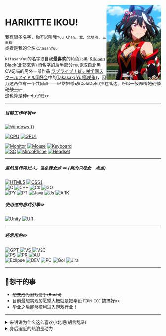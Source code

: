 <img align="right" src="https://github.com/KitasanYuu/About_KitaChan/blob/main/KitaImage/KitaKita1.jpg?raw=true" width="35%">

# HARIKITTE IKOU!

我有很多名字，你可以叫我`Yuu Chan`、`北`、`北地侑`、`三重楪` <br>
或者是我的全名`KitasanYuu`

`KitasanYuu`的名字取自我**最喜欢**的角色北黑-[Kitasan Black(北部玄驹)](https://mzh.moegirl.org.cn/%E5%8C%97%E9%83%A8%E7%8E%84%E9%A9%B9)
而名字的后半部分`Yuu`则取自北黑CV妃喵的另外一部作品
[ラブライブ！虹ヶ咲学園スクールアイドル同好会](https://zh.moegirl.org.cn/LoveLive!%E8%99%B9%E5%92%B2%E5%AD%A6%E5%9B%AD%E5%AD%A6%E5%9B%AD%E5%81%B6%E5%83%8F%E5%90%8C%E5%A5%BD%E4%BC%9A)中的[Takasaki Yu(高咲侑)](https://zh.moegirl.org.cn/%E9%AB%98%E5%92%B2%E4%BE%91)，因为这两位有一个共同点——经常把悸动(DokiDoki)挂在嘴边。~~所以一般都叫她们悸动战士。~~<br>
~~这也算是种neta了吧xx~~


---
##### 目前工作环境:pencil2:
[![Windows 11](https://img.shields.io/badge/Windows%2011-0078D6?style=flat-square&logo=Microsoft&logoColor=white)](https://www.microsoft.com/windows/windows-11)

[![CPU](https://img.shields.io/badge/Intel%20I9%2013900KF-0071C5?style=flat-square&logo=Intel&logoColor=white)](https://www.intel.cn/content/www/cn/zh/products/sku/230497/intel-core-i913900kf-processor-36m-cache-up-to-5-80-ghz/specifications.html)
[![GPU1](https://img.shields.io/badge/GeForce%20RTX%204090-76B900?style=flat-square&logo=NVIDIA&logoColor=white)](https://www.nvidia.cn/geforce/graphics-cards/40-series/rtx-4090/)

[![Monitor](https://img.shields.io/badge/HKC%20TG34C3U-5F259F?style=flat-square&logo=shotcut&logoColor=white)](http://www.szhk.com.cn/index.php?case=archive&act=show&aid=465) [![Mouse](https://img.shields.io/badge/G%20PRO%20Wireless-00B8FC?style=flat-square&logo=logitech&logoColor=white)](https://www.logitechg.com/zh-cn/products/gaming-mice/pro-x-superlight-wireless-mouse.910-005884.html?sp=1&searchclick=logi1) [![Keyboard](https://img.shields.io/badge/GANSS%203104TLI-0049AB?style=flat-square&logo=gitee&logoColor=white)](https://www.ganss.cn/forum/post/334273/)
<br>[![SC](https://img.shields.io/badge/Arturia%20Minifuse1-15C39A?style=flat-square&logo=arc&logoColor=white)](https://www.arturia.com/products/audio/minifuse/minifuse1) [![MircoPhone](https://img.shields.io/badge/Maono%20PD200X-FF6600?style=flat-square&logo=monster&logoColor=white)](https://www.maono.com/products/maono-pd200x-dynamic-usb-and-xlr-internet-microphone) [![Headset](https://img.shields.io/badge/Hecate%20G4%20S%20Pro-2C3454?style=flat-square&logo=walkman&logoColor=white)](https://www.edifier.com/product/product-560.html)

---
##### 虽然是代码烂人，但总要会点 :pencil2: (~~真的只是会一点点~~)
[![HTML5](https://img.shields.io/badge/HTML5-E34F26.svg?style=flat-square&logo=HTML5&logoColor=white)](https://developer.mozilla.org/zh-CN/docs/Web/HTML) 
[![CSS3](https://img.shields.io/badge/CSS3-1572B6.svg?style=flat-square&logo=CSS3&logoColor=white)](https://developer.mozilla.org/zh-CN/docs/Web/CSS)               <br>
![C](https://img.shields.io/badge/C-A8B9CC.svg?style=flat-square&logo=C&logoColor=white) 
![C++](https://img.shields.io/badge/C++-00599C.svg?style=flat-square&logo=cplusplus&logoColor=white)
![C#](https://img.shields.io/badge/C%20Sharp-512BD4.svg?style=flat-square&logo=csharp&logoColor=white)
![GO](https://img.shields.io/badge/Go-00ADD8.svg?style=flat-square&logo=Go&logoColor=white)                                                                         <br>
![PY](https://img.shields.io/badge/Python-3776AB.svg?style=flat-square&logo=Python&logoColor=white) 
![PT](https://img.shields.io/badge/PyTorch-EE4C2C.svg?style=flat-square&logo=PyTorch&logoColor=white) 
![Java](https://img.shields.io/badge/-Java-007396?style=flat-square&logo=openjdk&logoColor=fff)
![Js](https://img.shields.io/badge/javascript-F7DF1E.svg?style=flat-square&logo=javascript&logoColor=white) 
![ARK](https://img.shields.io/badge/ArkTS-000000.svg?style=flat-square&logo=harmonyos&logoColor=white)


##### 使用过的游戏引擎:pencil2:
![Unity](https://img.shields.io/badge/Unity-000000.svg?style=flat-square&logo=unity&logoColor=white) 
![UR](https://img.shields.io/badge/UnrealEngine-0E1128.svg?style=flat-square&logo=unrealengine&logoColor=white)


---
##### 经常用的:pencil2:
![GPT](https://img.shields.io/badge/GPT-412991.svg?style=flat-square&logo=openai&logoColor=white) 
![VS](https://img.shields.io/badge/Visual%20Studio-5C2D91.svg?style=flat-square&logo=visualstudio&logoColor=white) 
![VSC](https://img.shields.io/badge/Visual%20Studio%20Code-007ACC.svg?style=flat-square&logo=visualstudiocode&logoColor=white) <br>
![PS](https://img.shields.io/badge/Adobe%20Photoshop-31A8FF.svg?style=flat-square&logo=adobephotoshop&logoColor=white) 
![PR](https://img.shields.io/badge/Adobe%20Premiere%20Pro-9999FF.svg?style=flat-square&logo=adobepremierepro&logoColor=white) 
![AU](https://img.shields.io/badge/Adobe%20Audition-9999FF.svg?style=flat-square&logo=adobeaudition&logoColor=white) <br>
![Eclipse](https://img.shields.io/badge/Eclipse%20IDE-2C2255.svg?style=flat-square&logo=eclipseide&logoColor=white) 
![DEV](https://img.shields.io/badge/DevEco%20Studio-2885F1.svg?style=flat-square&logo=harmonyos&logoColor=white) 
![PC](https://img.shields.io/badge/PyCharm-000000.svg?style=flat-square&logo=Pycharm&logoColor=white) 
![Gol](https://img.shields.io/badge/GoLand-000000.svg?style=flat-square&logo=Goland&logoColor=white) 
![Jira](https://img.shields.io/badge/Jira-0052CC.svg?style=flat-square&logo=Jira&logoColor=white)

---

## 🌸想干的事
* ~~想要成为游戏高手(Bushi)~~
* 目前最想实现的愿望大概就是把毕设 `FIRM ICE` 搞搞好xx
* 毕业之后能够顺利进入游戏行业！
---

<details>
<summary>来讲讲为什么这么喜欢小北吧(胡言乱语)</summary><br>

既然说到小北了，那就不可避免地得提到她的本家——Umamusume(赛马娘)

在我印象里最早接触到这个作品是在我初中的时候，那个时候Umamusume的企划才刚刚起步(好像是2016年的样子)，我在某个手机壁纸软件里知晓了有这个企划的存在，不过并没有关注xx

后来时间一晃到2021年吧，没记错的话应该就是在那个时间点上，21年中旬在刷阿B番剧的时候偶然又翻到了这个熟悉又陌生的名字，老实说当时如果光看名字，可能我并不会点开去看这部作品，现在想想2016年第一次遇见这个企划就好像命中注定一般xx，抱着对过去的探求欲，我一口气看完了第一季，看完之后的反应就感觉比较平淡，怎么说呢......就是那种波澜不惊的感觉，好看，但也没那么好看（

看完了第一季，给我留下了很重的刻板印象————作为运动番赛马娘企划做到这种地步已经很好了。然后就是转折，第二季直接震碎了我对这个企划，以至于对番剧的刻板印象~~本想着大差不差都该是羁绊力量发挥作用吧。~~

第二季刚开头我就邂逅了小可爱——小北黑和小光钻。
<img align="center" src="https://github.com/KitasanYuu/About_KitaChan/blob/main/KitaImage/KitaMt.png?raw=true" width="100%">
两个小家伙虽然不是这部的主角，但CY把她们刻画地有血有肉，~~当时看到一半我甚至有些怀疑这是部群像剧xx，~~

~~这部作品的第二季给我带来的震撼实在过于巨大以至于现在看什么番都索然无味~~
~~咳咳，关于这些就不细谈了~~

第一次见到小北，我就有股莫名的亲切感，或许是因为她对未来的憧憬又或许是因为她的直来直往，小北完美地诠释了她的冠名“祭典少女”，她就好似那永不结束的祭典，无时不刻保持对未来的向往，对身边人的热情，就好似热闹的祭典氛围。

小北的好，是不可用言语表达的，她总是冲在最前面，她的领放不仅仅实在赛道上，更是在生活上。

看到遇到困难的人会去帮忙，有烦恼的人会去倾听……带着纯真的笑容奔跑着。向着充满耀眼光芒的未来前进！

~~编不下去了，谁会讨厌一个这样的元气少女呢~~

</details>

<details>
<summary>身后迫近的热浪是动力</summary><br>

*（我就知道你快追上来了，小钻！）*

啊，你果然很厉害。

可以听到你的呼吸声，
蹬地的声音也在逐渐逼近，
你如同光彩夺目的宝石，
让向前奔跑的我目眩神迷。
你总是这样，
从来不会给我放松的余地。

*（不会让你超过去的……）*

因为，脚下的道路已经清晰可见。

那些以咫尺之差输掉比赛的痛苦回忆，
现在也还深深地印在我的脑海里。
认真奔跑，互相使出全力，
以终点为目标奔跑。

因为痛苦、因为不甘、
因为快乐。
所以，我绝对不会输。
我不想输。

*（但是，果然……）*

快要被追上了。
想要获胜的信念，
从后方渐渐逼近。
强烈的信念化作热浪
炙烤着我的后背。

*（嗯……真开心。*
<br>
*真开心啊，小钻。）*

差不多要冲上来了吧。
你肯定又在笑吧？
我知道，因为我也在笑。
因为实在是太开心了，
想一直笑到最后。
所以——

**“比赛还没结束！**
<br>
**这次一定是我赢！”**
</details>

